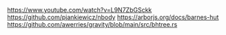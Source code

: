 https://www.youtube.com/watch?v=L9N7ZbGSckk
https://github.com/pjankiewicz/nbody
https://arborjs.org/docs/barnes-hut
https://github.com/awerries/gravity/blob/main/src/bhtree.rs